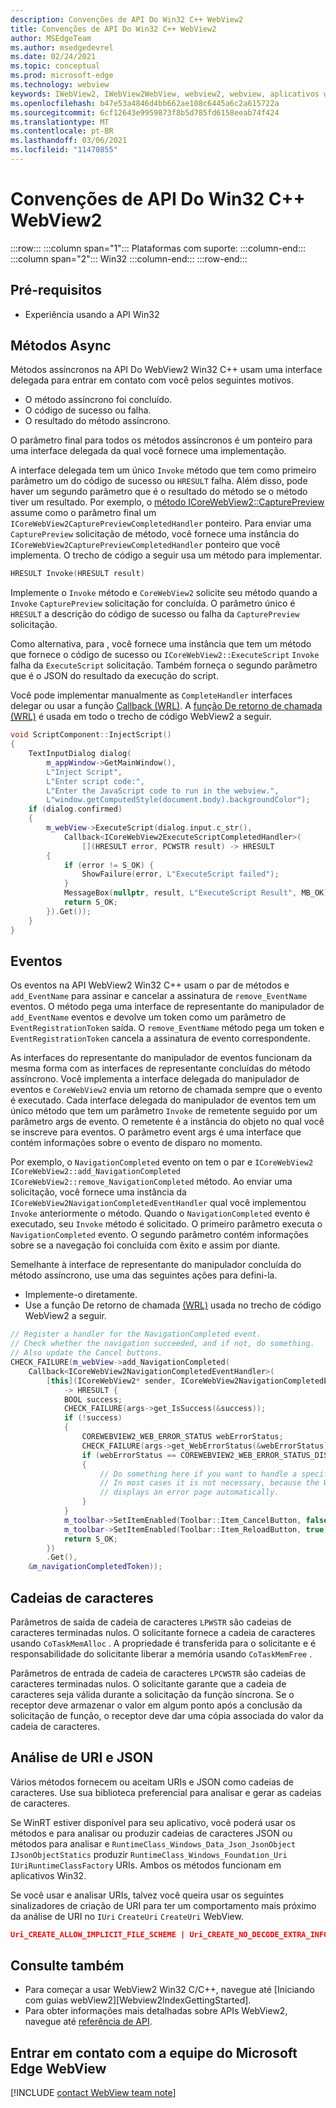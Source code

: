 ```yaml
---
description: Convenções de API Do Win32 C++ WebView2
title: Convenções de API Do Win32 C++ WebView2
author: MSEdgeTeam
ms.author: msedgedevrel
ms.date: 02/24/2021
ms.topic: conceptual
ms.prod: microsoft-edge
ms.technology: webview
keywords: IWebView2, IWebView2WebView, webview2, webview, aplicativos wpf, wpf, edge, ICoreWebView2, ICoreWebView2Host, controle de navegador, html de borda
ms.openlocfilehash: b47e53a4846d4bb662ae108c6445a6c2a615722a
ms.sourcegitcommit: 6cf12643e9959873f8b5d785fd6158eeab74f424
ms.translationtype: MT
ms.contentlocale: pt-BR
ms.lasthandoff: 03/06/2021
ms.locfileid: "11470855"
---
```

# <a name="win32-c-webview2-api-conventions"></a>Convenções de API Do Win32 C++ WebView2  

:::row:::
   :::column span="1":::
      Plataformas com suporte:
   :::column-end:::
   :::column span="2":::
      Win32
   :::column-end:::
:::row-end:::  

## <a name="prerequisites"></a>Pré-requisitos  

*   Experiência usando a API Win32  

## <a name="async-methods"></a>Métodos Async  

Métodos assíncronos na API Do WebView2 Win32 C++ usam uma interface delegada para entrar em contato com você pelos seguintes motivos.  

*   O método assíncrono foi concluído.  
*   O código de sucesso ou falha.  
*   O resultado do método assíncrono.  

O parâmetro final para todos os métodos assíncronos é um ponteiro para uma interface delegada da qual você fornece uma implementação.  

A interface delegada tem um único `Invoke` método que tem como primeiro parâmetro um do código de sucesso ou `HRESULT` falha.  Além disso, pode haver um segundo parâmetro que é o resultado do método se o método tiver um resultado.  Por exemplo, o [método ICoreWebView2::CapturePreview][Webview2ReferenceWin32Icorewebview2CapturePreview] assume como o parâmetro final um `ICoreWebView2CapturePreviewCompletedHandler` ponteiro.  Para enviar uma `CapturePreview` solicitação de método, você fornece uma instância do `ICoreWebView2CapturePreviewCompletedHandler` ponteiro que você implementa.  O trecho de código a seguir usa um método para implementar.  

```cpp
HRESULT Invoke(HRESULT result)
```  

Implemente o `Invoke` método e `CoreWebView2` solicite seu método quando a `Invoke` `CapturePreview` solicitação for concluída.  O parâmetro único é `HRESULT` a descrição do código de sucesso ou falha da `CapturePreview` solicitação.  

Como alternativa, para , você fornece uma instância que tem um método que fornece o código de sucesso ou `ICoreWebView2::ExecuteScript` `Invoke` falha da `ExecuteScript` solicitação.  Também forneça o segundo parâmetro que é o JSON do resultado da execução do script.  

Você pode implementar manualmente as `CompleteHandler` interfaces delegar ou usar a função [Callback (WRL)][CppCxWrlCallbackFunction].  A [função De retorno de chamada (WRL)][CppCxWrlCallbackFunction] é usada em todo o trecho de código WebView2 a seguir.  

```cpp
void ScriptComponent::InjectScript()
{
    TextInputDialog dialog(
        m_appWindow->GetMainWindow(),
        L"Inject Script",
        L"Enter script code:",
        L"Enter the JavaScript code to run in the webview.",
        L"window.getComputedStyle(document.body).backgroundColor");
    if (dialog.confirmed)
    {
        m_webView->ExecuteScript(dialog.input.c_str(),
            Callback<ICoreWebView2ExecuteScriptCompletedHandler>(
                [](HRESULT error, PCWSTR result) -> HRESULT
        {
            if (error != S_OK) {
                ShowFailure(error, L"ExecuteScript failed");
            }
            MessageBox(nullptr, result, L"ExecuteScript Result", MB_OK);
            return S_OK;
        }).Get());
    }
}
```  

## <a name="events"></a>Eventos  

Os eventos na API WebView2 Win32 C++ usam o par de métodos e `add_EventName` para assinar e cancelar a assinatura de `remove_EventName` eventos.  O método pega uma interface de representante do manipulador de `add_EventName` eventos e devolve um token como um parâmetro de `EventRegistrationToken` saída.  O `remove_EventName` método pega um token e `EventRegistrationToken` cancela a assinatura de evento correspondente.  

As interfaces do representante do manipulador de eventos funcionam da mesma forma com as interfaces de representante concluídas do método assíncrono.  Você implementa a interface delegada do manipulador de eventos e `CoreWebView2` envia um retorno de chamada sempre que o evento é executado.  Cada interface delegada do manipulador de eventos tem um único método que tem um parâmetro `Invoke` de remetente seguido por um parâmetro args de evento.  O remetente é a instância do objeto no qual você se inscreve para eventos.  O parâmetro event args é uma interface que contém informações sobre o evento de disparo no momento.  

Por exemplo, o `NavigationCompleted` evento on tem o par e `ICoreWebView2` `ICoreWebView2::add_NavigationCompleted` `ICoreWebView2::remove_NavigationCompleted` método.  Ao enviar uma solicitação, você fornece uma instância da `ICoreWebView2NavigationCompletedEventHandler` qual você implementou `Invoke` anteriormente o método.  Quando o `NavigationCompleted` evento é executado, seu `Invoke` método é solicitado.  O primeiro parâmetro executa o `NavigationCompleted` evento.  O segundo parâmetro contém informações sobre se a navegação foi concluída com êxito e assim por diante.  

Semelhante à interface de representante do manipulador concluída do método assíncrono, use uma das seguintes ações para defini-la.  

*   Implemente-o diretamente.  
*   Use a função De retorno de chamada [(WRL)][CppCxWrlCallbackFunction] usada no trecho de código WebView2 a seguir.  

<!-- todo:  what is async method completed handler delegate interface?  Is there a shorter name for it?  -->  

```cpp
// Register a handler for the NavigationCompleted event.
// Check whether the navigation succeeded, and if not, do something.
// Also update the Cancel buttons.
CHECK_FAILURE(m_webView->add_NavigationCompleted(
    Callback<ICoreWebView2NavigationCompletedEventHandler>(
        [this](ICoreWebView2* sender, ICoreWebView2NavigationCompletedEventArgs* args)
            -> HRESULT {
            BOOL success;
            CHECK_FAILURE(args->get_IsSuccess(&success));
            if (!success)
            {
                COREWEBVIEW2_WEB_ERROR_STATUS webErrorStatus;
                CHECK_FAILURE(args->get_WebErrorStatus(&webErrorStatus));
                if (webErrorStatus == COREWEBVIEW2_WEB_ERROR_STATUS_DISCONNECTED)
                {
                    // Do something here if you want to handle a specific error case.
                    // In most cases it is not necessary, because the WebView
                    // displays an error page automatically.
                }
            }
            m_toolbar->SetItemEnabled(Toolbar::Item_CancelButton, false);
            m_toolbar->SetItemEnabled(Toolbar::Item_ReloadButton, true);
            return S_OK;
        })
        .Get(),
    &m_navigationCompletedToken));
```  

## <a name="strings"></a>Cadeias de caracteres  

Parâmetros de saída de cadeia de caracteres `LPWSTR` são cadeias de caracteres terminadas nulos.  O solicitante fornece a cadeia de caracteres usando `CoTaskMemAlloc` .  A propriedade é transferida para o solicitante e é responsabilidade do solicitante liberar a memória usando `CoTaskMemFree` .  

Parâmetros de entrada de cadeia de caracteres `LPCWSTR` são cadeias de caracteres terminadas nulos.  O solicitante garante que a cadeia de caracteres seja válida durante a solicitação da função síncrona.  Se o receptor deve armazenar o valor em algum ponto após a conclusão da solicitação de função, o receptor deve dar uma cópia associada do valor da cadeia de caracteres.  

## <a name="uri-and-json-parsing"></a>Análise de URI e JSON  

Vários métodos fornecem ou aceitam URIs e JSON como cadeias de caracteres.  Use sua biblioteca preferencial para analisar e gerar as cadeias de caracteres.  

Se WinRT estiver disponível para seu aplicativo, você poderá usar os métodos e para analisar ou produzir cadeias de caracteres JSON ou métodos para analisar e `RuntimeClass_Windows_Data_Json_JsonObject` `IJsonObjectStatics` produzir `RuntimeClass_Windows_Foundation_Uri` `IUriRuntimeClassFactory` URIs.  Ambos os métodos funcionam em aplicativos Win32.  

Se você usar e analisar URIs, talvez você queira usar os seguintes sinalizadores de criação de URI para ter um comportamento mais próximo da análise de URI no `IUri` `CreateUri` `CreateUri` WebView.  

```json
Uri_CREATE_ALLOW_IMPLICIT_FILE_SCHEME | Uri_CREATE_NO_DECODE_EXTRA_INFO
```  

## <a name="see-also"></a>Consulte também  

*   Para começar a usar WebView2 Win32 C/C++, navegue até [Iniciando com guias webView2][Webview2IndexGettingStarted].  
*   Para obter informações mais detalhadas sobre APIs WebView2, navegue até [referência de API][DotnetApiMicrosoftWebWebview2WpfWebview2].  

## <a name="getting-in-touch-with-the-microsoft-edge-webview-team"></a>Entrar em contato com a equipe do Microsoft Edge WebView  

[!INCLUDE [contact WebView team note](../includes/contact-webview-team-note.md)]  

<!-- links -->  

[Webview2GettingstartedWin32]: ../gettingstarted/win32.md "Como começar com o WebView2 | Microsoft Docs"  

[Webview2ReferenceWin32Icorewebview2CapturePreview]: /microsoft-edge/webview2/reference/win32/icorewebview2#capturepreview "CapturePreview - interface ICoreWebView2 | Microsoft Docs"  

[CppCxWrlCallbackFunction]: /cpp/cppcx/wrl/callback-function-wrl "Função de retorno de chamada (WRL) | Microsoft Docs"  

[DotnetApiMicrosoftWebWebview2WpfWebview2]: /dotnet/api/microsoft.web.webview2.wpf.webview2 "WebView2 Class | Microsoft Docs"  
